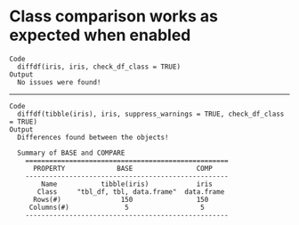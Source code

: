 # Class comparison works as expected when enabled

    Code
      diffdf(iris, iris, check_df_class = TRUE)
    Output
      No issues were found!

---

    Code
      diffdf(tibble(iris), iris, suppress_warnings = TRUE, check_df_class = TRUE)
    Output
      Differences found between the objects!
      
      Summary of BASE and COMPARE
        ===================================================
          PROPERTY             BASE                COMP    
        ---------------------------------------------------
            Name           tibble(iris)            iris    
           Class     "tbl_df, tbl, data.frame"  data.frame 
          Rows(#)               150                150     
         Columns(#)              5                  5      
        ---------------------------------------------------
      
      

